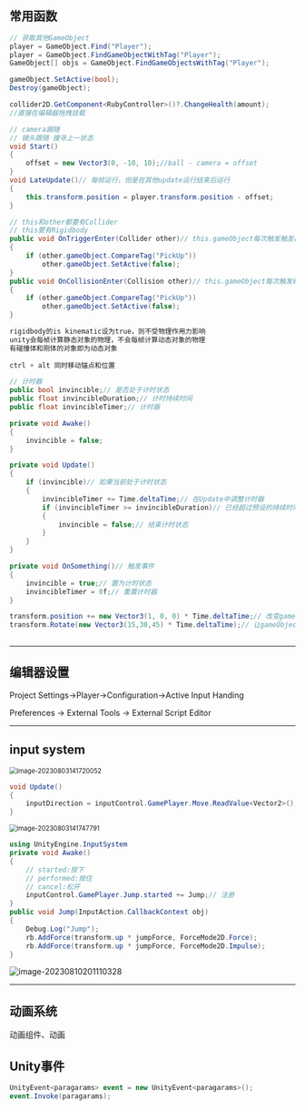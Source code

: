 ## 常用函数

```c#
// 获取其他GameObject
player = GameObject.Find("Player");
player = GameObject.FindGameObjectWithTag("Player");
GameObject[] objs = GameObject.FindGameObjectsWithTag("Player");

gameObject.SetActive(bool);
Destroy(gameObject);

collider2D.GetComponent<RubyController>()?.ChangeHealth(amount);
//直接在编辑器拖拽挂载

// camera跟随
// 镜头跟随 搜寻上一状态
void Start()
{
	offset = new Vector3(0, -10, 10);//ball - camera = offset
}
void LateUpdate()// 每帧运行，但是在其他update运行结束后运行
{
	this.transform.position = player.transform.position - offset;
}

// this和other都要有Collider
// this要有Rigidbody
public void OnTriggerEnter(Collider other)// this.gameObject每次触发触发器时调用
{
	if (other.gameObject.CompareTag("PickUp"))
		other.gameObject.SetActive(false);
}
public void OnCollisionEnter(Collision other)// this.gameObject每次触发碰撞器时调用
{
	if (other.gameObject.CompareTag("PickUp"))
		other.gameObject.SetActive(false);
}

rigidbody的is kinematic设为true，则不受物理作用力影响
unity会每帧计算静态对象的物理，不会每帧计算动态对象的物理
有碰撞体和刚体的对象即为动态对象
    
ctrl + alt 同时移动锚点和位置

// 计时器
public bool invincible;// 是否处于计时状态
public float invincibleDuration;// 计时持续时间
public float invincibleTimer;// 计时器

private void Awake()
{
    invincible = false;
}

private void Update()
{
    if (invincible)// 如果当前处于计时状态
    {
        invincibleTimer += Time.deltaTime;// 在Update中调整计时器
        if (invincibleTimer >= invincibleDuration)// 已经超过预设的持续时间
        {
            invincible = false;// 结束计时状态
        }
    }
}

private void OnSomething()// 触发事件
{
    invincible = true;// 置为计时状态
    invincibleTimer = 0f;// 重置计时器
}

transform.position += new Vector3(1, 0, 0) * Time.deltaTime;// 改变gameObject的position
transform.Rotate(new Vector3(15,30,45) * Time.deltaTime);// 让gameObject旋转
    

```

---

## 编辑器设置

Project Settings->Player->Configuration->Active Input Handing

Preferences -> External Tools -> External Script Editor

---

## input system

<img src="C:\Users\hxj\Desktop\学习笔记\Unity\Unity_常用操作.assets\image-20230803141720052.png" alt="image-20230803141720052" style="zoom:80%;" />

```c#
void Update()
{
	inputDirection = inputControl.GamePlayer.Move.ReadValue<Vector2>();
}
```

<img src="C:\Users\hxj\Desktop\学习笔记\Unity\Unity_常用操作.assets\image-20230803141747791.png" alt="image-20230803141747791" style="zoom:80%;" />

```c#
using UnityEngine.InputSystem
private void Awake()
{
	// started:按下
    // performed:按住
    // cancel:松开
	inputControl.GamePlayer.Jump.started += Jump;// 注册
}
public void Jump(InputAction.CallbackContext obj)
{
	Debug.Log("Jump");
    rb.AddForce(transform.up * jumpForce, ForceMode2D.Force);
    rb.AddForce(transform.up * jumpForce, ForceMode2D.Impulse);
}
```

![image-20230810201110328](C:\Users\hxj\Desktop\学习笔记\Unity\Unity_常用操作.assets\image-20230810201110328.png)

---

## 动画系统

动画组件、动画

## Unity事件

```c#
UnityEvent<paragarams> event = new UnityEvent<paragarams>();
event.Invoke(paragarams);
```
